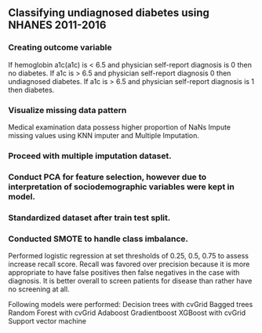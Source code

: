 ## Classifying undiagnosed diabetes using NHANES 2011-2016

### Creating outcome variable
If hemoglobin a1c(a1c) is < 6.5 and physician self-report diagnosis is 0 then no diabetes.
If a1c is > 6.5 and physician self-report diagnosis 0 then undiagnosed diabetes.
If a1c is > 6.5 and physician self-report diagnosis is 1 then diabetes.

### Visualize missing data pattern
Medical examination data possess higher proportion of NaNs
Impute missing values using KNN imputer and Multiple Imputation.

### Proceed with multiple imputation dataset.

### Conduct PCA for feature selection, however due to interpretation of sociodemographic variables were kept in model.

### Standardized dataset after train test split.

### Conducted SMOTE to handle class imbalance.

Performed logistic regression at set thresholds of 0.25, 0.5, 0.75 to assess increase recall score.
Recall was favored over precision because it is more appropriate to have false positives then false negatives in the case with diagnosis. It is better overall to screen patients for disease than rather have no screening at all.

Following models were performed:
Decision trees with cvGrid
Bagged trees
Random Forest with cvGrid
Adaboost
Gradientboost
XGBoost with cvGrid
Support vector machine


